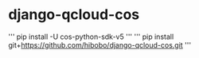 # django-qcloud-cos

'''
pip install -U cos-python-sdk-v5
'''
'''
pip install git+https://github.com/hibobo/django-qcloud-cos.git
'''
